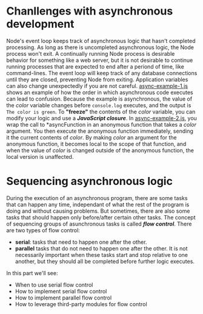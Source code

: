 # Chanllenges with asynchronous development
Node's event loop keeps track of asynchronous logic that hasn't completed processing. As long as there is uncompleted asynchronous logic, the Node process won't exit. A continually running Node process is desirable behavior for something like a web server, but it is not desirable to continue running processes that are expected to end after a periond of time, like command-lines. The event loop will keep track of any database connections until they are closed, preventing Node from exiting.
Application variables can also change unexpectedly if you are not careful. [async-example-1.js](./async-example-1.js) shows an example of how the order in which asynchronous code executes can lead to confusion. Because the example is asynchronous, the value of the *color* variable changes before `console.log` executes, and the output is `The color is green`.
To **"freeze"** the contents of the *color* variable, you can modify your logic and use a ***JavaScript closure***. In [async-example-2.js](./async-example-2.js), you wrap the call to *asyncFunction in an anonymous function that takes a *color* argument. You then execute the anonymous function immediately, sending it the current contents of *color*. By making *color* an argument for the anonymous function, it becomes local to the scope of that function, and when the value of *color* is changed outside of the anonymous function, the local version is unaffected.
# Sequencing asynchronous logic
During the execution of an asynchronous program, there are some tasks that can happen any time, independant of what the rest of the program is doing and without causing problems. But sometimes, there are also some tasks that should happen only before/after certain other tasks.
The concept of sequencing groups of asunchronous tasks is called ***flow control***. There are two types of flow control:
* **serial**: tasks that need to happen one after the other.
* **parallel** tasks that do not need to happen one after the other. It is not necessarily important when these tasks start and stop relative to one another, but they should all be completed before further logic executes.

In this part we'll see:
* When to use serial flow control
* How to implement serial flow control
* How to implement parallel flow control
* How to leverage third-party modules for flow control
